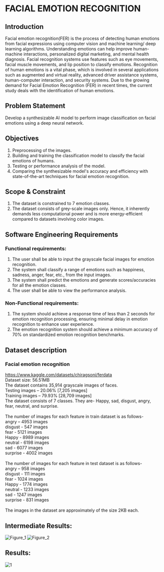 # FACIAL EMOTION RECOGNITION
## Introduction
Facial emotion recognition(FER) is the process of detecting human emotions from facial expressions using computer vision and machine learning/ deep learning algorithms. Understanding emotions can help improve human-machine interactions, personalized digital marketing, and mental health diagnosis. Facial recognition systems use features such as eye movements, facial muscle movements, and lip position to classify emotions. Recognition of human emotions is a vital phase, which is involved in several applications such as augmented and virtual reality, advanced driver assistance systems, human-computer interaction, and security systems. Due to the growing demand for Facial Emotion Recognition (FER) in recent times, the current study deals with the identification of human emotions.
## Problem Statement
Develop a synthesizable AI model to perform image classification on facial emotions using a deep neural network.
## Objectives
1.  Preprocessing of the images.
2.  Building and training the classification model to classify the facial emotions of humans.
3.  Testing or performance analysis of the model.
4. Comparing the synthesizable model's accuracy and efficiency with state-of-the-art techniques for facial emotion recognition.
## Scope & Constraint
1. The dataset is constrained to 7 emotion classes.
2. The dataset consists of grey-scale images only. Hence, it inherently demands less computational power and is more energy-efficient compared to datasets involving color images.
## Software Engineering Requirements
### Functional requirements:
1. The user shall be able to input the grayscale facial images for emotion recognition.
2. The system shall classify a range of emotions such as happiness, sadness, anger, fear, etc., from the input images.
3. The system shall predict the emotions and generate scores/accuracies for all the emotion classes.
4. The user shall be able to view the performance analysis.
### Non-Functional requirements:
1. The system should achieve a response time of less than 2 seconds for emotion recognition processing, ensuring minimal delay in emotion recognition to enhance user experience.
2. The emotion recognition system should achieve a minimum accuracy of 70% on standardized emotion recognition benchmarks.
## Dataset description
### Facial emotion recognition
https://www.kaggle.com/datasets/chiragsoni/ferdata<br />
Dataset size: 56.51MB<br />
The dataset contains 35,914 grayscale images of faces.<br />
Testing images – 20.06% [7,205 images]<br />
Training images – 79.93% [28,709 images]<br />
The dataset consists of 7 classes. They are- Happy, sad, disgust, angry, fear, neutral, and surprise.<br /><br />
The number of images for each feature in train dataset is as follows- <br />
angry – 4953 images<br />
disgust - 547 images<br />
fear - 5121 images<br />
Happy - 8989 images<br />
neutral - 6198 images<br />
sad - 6077 images<br />
surprise - 4002 images<br /><br />
The number of images for each feature in test dataset is as follows- <br />
angry – 958 images<br />
disgust - 111 images<br />
fear - 1024 images<br />
Happy - 1774 images<br />
neutral - 1233 images<br />
sad - 1247 images<br />
surprise - 831 images<br /><br />
The images in the dataset are approximately of the size 2KB each.<br />
## Intermediate Results:
![Figure_1](https://github.com/maanasi8/Mini-Project/assets/126388400/9963e409-ae8c-46d0-9c70-a9cc3f5d6b1d)
![Figure_2](https://github.com/maanasi8/Mini-Project/assets/126388400/f9a1cba9-60f3-4989-b7d1-9df2e12bdc3e)
## Results:
![1](https://github.com/maanasi8/Mini-Project/assets/126388400/438cbde1-6ba7-4d06-9cb3-3e1e118d7d23)
